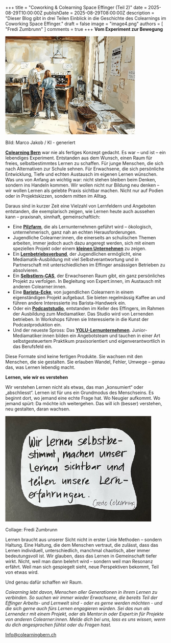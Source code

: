 +++
title = "Coworking & Colearning Space Effinger (Teil 2)"
date = 2025-08-29T10:00:00Z
publishDate = 2025-08-29T08:00:00Z
description = "Dieser Blog gibt in drei Teilen Einblick in die Geschichte des Colearnings im Coworking Space Effinger."
draft = false
image = "image4.png"
authors = [ "Fredi Zumbrunn" ]
comments = true
+++
**Vom Experiment zur Bewegung**

![](image3.png)

Bild: Marco Jakob  / KI \- generiert

[**Colearning Bern**](https://www.colearningbern.ch/) war nie als fertiges Konzept gedacht. Es war – und ist – ein lebendiges Experiment. Entstanden aus dem Wunsch, einen Raum für freies, selbstbestimmtes Lernen zu schaffen. Für junge Menschen, die sich nach Alternativen zur Schule sehnen. Für Erwachsene, die sich persönliche Entwicklung, Tiefe und echten Austausch im eigenen Lernen wünschen. Was uns von Anfang an wichtig war: nicht stehen bleiben beim Denken, sondern ins Handeln kommen. Wir wollen nicht nur Bildung neu denken – wir wollen Lernen als gelebte Praxis sichtbar machen. Nicht nur auf Podien oder in Projektskizzen, sondern mitten im Alltag.

Daraus sind in kurzer Zeit eine Vielzahl von Lernfeldern und Angeboten entstanden, die exemplarisch zeigen, wie Lernen heute auch aussehen kann – praxisnah, sinnhaft, gemeinschaftlich:

* Eine [**Pilzfarm**](https://www.pilzfarm.be/), die als Lernunternehmen geführt wird – ökologisch, unternehmerisch, ganz nah an echten Herausforderungen.   
* Jugendliche Colearner:innen, die einerseits an schulischen Themen arbeiten, immer jedoch auch dazu angeregt werden, sich mit einem speziellen Projekt oder einem [**kleinen Unternehmen**](https://fynnz.lilo.page/posts/MMdMvlLIUB/) zu zeigen.   
* Ein [**Lernbetriebsverbund**](https://yolu.ch/angebote/multimedia), der Jugendlichen ermöglicht, eine Mediamatik-Ausbildung mit viel Selbstverantwortung und in Partnerschaft mit unterschiedlichen im Effinger ansässigen Betrieben zu absolvieren.  
* Ein [**Selbstlern-CAS**](https://www.colearningakademie.ch/), der Erwachsenen Raum gibt, ein ganz persönliches Projekt zu verfolgen. In Begleitung von Expert:innen, im Austausch mit anderen Colearner:innen.   
* Eine [**Barista-Ecke**](https://joscha.lilo.page/posts/NOuHYlPgrQ/), von jugendlichen Colearnern in einem eigenständigen Projekt aufgebaut. Sie bieten regelmässig Kaffee an und führen andere Interessierte ins Barista-Handwerk ein.  
* Oder ein [**Podcaststudio**](https://yolu.ch/podcast-studio), entstanden im Keller des Effingers, im Rahmen der Ausbildung zum Mediamatiker. Das Studio wird von Lernenden betrieben. In Workshops führen sie Interessierte in die Kunst der Podcastproduktion ein.   
* Und der neueste Spross: Das [**YOLU-Lernunternehmen**](https://yolu.ch/lernunternehmen#ausbildung). Junior-Mediamatiker:innen bilden ein Angebotsteam und tauchen in einer Art selbstgesteuertem Praktikum praxisorientiert und eigenverantwortlich in das Berufsfeld ein. 

Diese Formate sind keine fertigen Produkte. Sie wachsen mit den Menschen, die sie gestalten. Sie erlauben Wandel, Fehler, Umwege – genau das, was Lernen lebendig macht.

**Lernen, wie wir es verstehen**

Wir verstehen Lernen nicht als etwas, das man „konsumiert“ oder „abschliesst“. Lernen ist für uns ein Grundmodus des Menschseins. Es beginnt dort, wo jemand eine echte Frage hat. Wo Neugier aufkommt. Wo jemand spürt: Da möchte ich weitergehen. Das will ich (besser) verstehen, neu gestalten, daran wachsen.

![](image4.png)

Collage: Fredi Zumbrunn

Lernen braucht aus unserer Sicht nicht in erster Linie Methoden – sondern Haltung. Eine Haltung, die dem Menschen vertraut, die zulässt, dass das Lernen individuell, unterschiedlich, manchmal chaotisch, aber immer bedeutungsvoll ist. Wir glauben, dass das Lernen in Gemeinschaft tiefer wirkt. Nicht, weil man dann belehrt wird – sondern weil man Resonanz erfährt. Weil man sich gespiegelt sieht, neue Perspektiven bekommt, Teil von etwas wird.

Und genau dafür schaffen wir Raum.

*Colearning lebt davon, Menschen aller Generationen in ihrem Lernen zu verbinden. So suchen wir immer wieder Erwachsene, die bereits Teil der Effinger Arbeits- und Lernwelt sind \- oder es gerne werden möchten \- und die sich gerne auch fürs Lernen engagieren würden. Sei das nun als Lernende:r mit einem Projekt, oder als Mentor:in oder Expert:in für Projekte von anderen Colearner:innen. Melde dich bei uns, lass es uns wissen, wenn du dich angesprochen fühlst oder du Fragen hast.* 

[Info@colearningbern.ch](mailto:Info@colearningbern.ch) 


